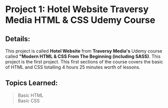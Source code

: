 # Project 1: Hotel Website Traversy Media HTML & CSS Udemy Course
## Details:
This project is called **Hotel Website** from **Traversy Media's** Udemy course called **"Modern HTML &amp; CSS From The Beginning (including SASS)**.  This project is the first project.  This first sections of the course covers the basic of HTML and CSS totalling 4 hours 25 minutes worth of lessons.

## Topics Learned:
> Basic HTML <br>
> Basic CSS


